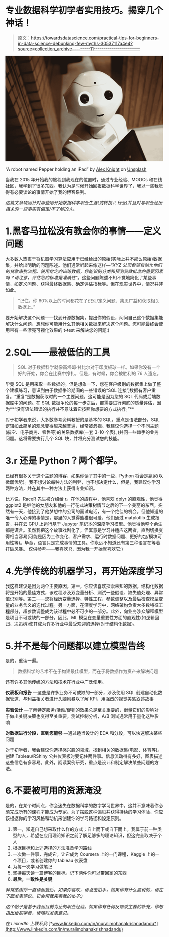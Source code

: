 # 专业数据科学初学者实用技巧。揭穿几个神话！

> 原文：<https://towardsdatascience.com/practical-tips-for-beginners-in-data-science-debunking-few-myths-30537117a4e4?source=collection_archive---------11----------------------->

![](img/c68780ce021f4a3806be95968af18864.png)

“A robot named Pepper holding an iPad” by [Alex Knight](https://unsplash.com/@agkdesign?utm_source=medium&utm_medium=referral) on [Unsplash](https://unsplash.com?utm_source=medium&utm_medium=referral)

当我在 2015 年开始我的旅程到我现在的位置时，通过专业经验、MOOCs 和在线社区，我学到了很多东西。我认为是时候开始回报数据科学世界了，我以一些我觉得有必要谈论的事情开始了我的博客系列。

*这篇文章特别针对那些刚开始数据科学职业生涯(或转投 it 行业)并且对与职业经历相关的一些事实有偏见/不了解的人。*

# 1.黑客马拉松没有教会你的事情——定义问题

大多数人热衷于将机器学习算法应用于已经给出的原始(实际上并不那么原始)数据集，并给出明确的问题陈述。他们通常听起来像这样—*“XYZ 公司希望自动化他们的贷款审批流程。使用给定的训练数据，您能识别分类和预测贷款批准的重要因素吗？请注意，评估您的标准是准确性"*。这些问题陈述不知不觉地简化了某些事情，如定义问题、获得最终数据集、确定评估指标等。但在现实世界中，情况并非如此。

> “记住，你 60%以上的时间都花在了识别/定义问题、集思广益和获取相关数据上。”

要开始解决这个问题——找到开源数据集，提出你的假设，问问自己这个数据集能解决什么问题，想想你可能用什么其他相关数据来解决这个问题。您可能最终会使用带有一些漂亮可视化效果的 t-test 来解决您的问题:)

# 2.SQL——最被低估的工具

> SQL 对于数据科学就像高塔姆·甘比尔对于印度板球一样。如果你没有一个好的开始，你会在比赛中挣扎，但是，有时候，你会被胜利的 76 人遗忘。

毕竟 SQL 是用来取一些数据的。但是想象一下，您在客户级别的数据集上做了整个建模练习，意识到由于数据争论期间的一些错误的“SQL 连接”,数据有客户重复。“重复”是数据获取时的一个主要问题，这可能是因为您的 SQL 代码或后端数据库中的问题。在 SQL 数据争论的每一步之后，都需要进行彻底的质量评估，因为**“没有语法错误的执行并不意味着它按照你想要的方式执行。”**

对于初学者来说，大多数参考资料教授的是基本的 SQL，重点是语法部分，SQL 逻辑如此简单的观念变得越来越普遍，经常被忽视。我建议你选择一个不同主题(航空、电子商务、零售等)的关系数据库(一套 3-10 个表)。)并问一些棘手的业务问题。这将需要执行几个 SQL 块，并将充分测试您的技能。

# 3.r 还是 Python？两个都学。

已经有很多关于这个主题的博客，如果你读了其中的一些，Python 将会是赢家(以微弱优势)。我不想讨论每种方法的利弊，也不想决定什么，但是，我建议你学习两种方法，并在其中一种方法上获得专业知识。

比方说，RaceR 先生被介绍给 r。在他的旅程中，他喜欢 dplyr 的直观性，他觉得 ggplot2 是继他的女朋友和他的一行花式决策树情节之后的下一个美丽的东西。突然有一天，他接到了他梦想中的公司的面试电话，有一个绝佳的机会。但他知道的唯一令人心碎的事情是，那里的人觉得熊猫很可爱，他们通过 matplotlib 生成报告，并在云 GPU 上运行基于 Jupyter 笔记本的深度学习模型。他觉得他整个余生都是谎言。虽然我把这个故事戏剧化了，但寓意是学习并适应这两者，直到切换变得相当容易(可能是因为工作变化、客户需求、运行时数据问题、更好的包/模块可用性等)。毕竟，语言只是完成事情的工具。你永远不知道还有第三种语言在等着打破风暴。
仅供参考——我喜欢 R，因为我一开始就喜欢它:)

# 4.先学传统的机器学习，再开始深度学习

我这样建议是因为两个主要原因。第一，你应该喜欢探索未知的数据。结构化数据将是开始的最佳方式，该过程涉及双变量分析、测试一些假设、缺失值处理、异常值识别等。第二——您将经历变量选择、特性工程、参数调整以及最后检查模型变量的业务含义的迭代过程。另一方面，在深度学习中，网络架构负责大多数特征工程部分，超参数调整成为该过程中必不可少的一部分。此外，向业务涉众解释模型是项目不可或缺的一部分，因此，ML 模型在变量重要性方面的直观性(如逻辑回归、决策树)使其成为许多行业中最受欢迎的选择(对于结构化数据)。

# 5.并不是每个问题都以建立模型告终

是的，重读一遍。

> 数据科学的艺术不在于构建最佳模型，而在于将数据作为资产来解决问题

还有许多其他传统的方法和技术在行业中广泛使用。

**仪表板和报告** —这些是许多业务不可或缺的一部分，涉及使用 SQL 创建自动化数据管道、与利益相关者进行头脑风暴以了解 KPI、用强烈的视觉美感叙述故事

**实验设计** —了解特定服务/活动/促销的效果总是至关重要的，衡量它们的影响对于做出关键决策也变得至关重要。测试控制分析，A/B 测试通常用于量化这种影响

**对数据进行分段，直到您能够** —通过适当设计的 EDA 和分段，可以快速解决某些问题

对于初学者，我会建议你选择感兴趣的领域，找到相关的数据集(电影、体育等)。创建 Tableau/RShiny 公共仪表板时要记住两件事。信息流动得有多好，图表描述这些信息有多容易。此外，阅读案例研究，重点是设计和制定解决某些问题的方法。

# 6.不要被可用的资源淹没

是的，在某个时间点，你会迷失在数据科学的数字学习世界中。这并不意味着你必须完成所有的课程才能成为专家。为了摆脱这种偏见并获得持续的学习体验，你应该根据你的学习风格和动机来创建你的学习路径和设定原则。

1.  第一，知道自己想采取什么样的方式；自上而下或自下而上。我属于前一种类型的人，希望在应用理论知识之前了解足够多的理论知识，但这完全取决于个人
2.  根据目标和上述选择的方法准备学习路线
3.  一次做一件事，完成它。让它成为 Coursera 上的一门课程，Kaggle 上的一个项目，或者创建你的 tableau 仪表盘
4.  为每一次学习做笔记
5.  坚持每天读一篇博客的目标。记下两件你可以带回家的东西
6.  **最后，一致性是关键**

*非常感谢你一直读到最后。如果你喜欢，请点击拍手，如果你有什么要说的，请在下面发表评论。它会帮我完善我的帖子:)*

*这个帖子是基于我到目前为止的职业经验。如果你有任何反馈或主要的补充，你想指出给初学者，请随时发表意见。*

*在 LinkedIn 上联系我:*[*www.linkedin.com/in/muralimohanakrishnadandu*](http://www.linkedin.com/in/muralimohanakrishnadandu)